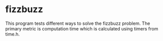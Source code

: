 # fizzbuzz

This program tests different ways to solve the fizzbuzz problem. The primary metric is computation time which is calculated using timers from time.h. 
